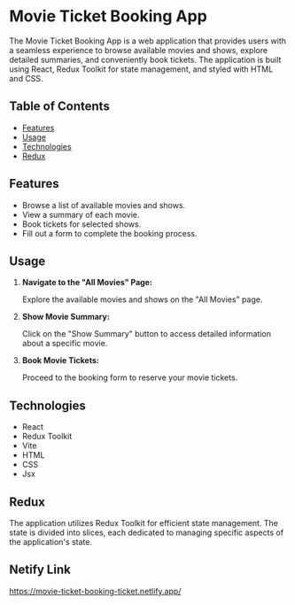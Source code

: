 # Movie Ticket Booking App

The Movie Ticket Booking App is a web application that provides users with a seamless experience to browse available movies and shows, explore detailed summaries, and conveniently book tickets. The application is built using React, Redux Toolkit for state management, and styled with HTML and CSS.

## Table of Contents

- [Features](#features)
- [Usage](#usage)
- [Technologies](#technologies)
- [Redux](#redux)

## Features

- Browse a list of available movies and shows.
- View a summary of each movie.
- Book tickets for selected shows.
- Fill out a form to complete the booking process.

## Usage

1. **Navigate to the "All Movies" Page:**

   Explore the available movies and shows on the "All Movies" page.

2. **Show Movie Summary:**

   Click on the "Show Summary" button to access detailed information about a specific movie.

3. **Book Movie Tickets:**

   Proceed to the booking form to reserve your movie tickets.

## Technologies

- React
- Redux Toolkit
- Vite
- HTML
- CSS
- Jsx



## Redux

The application utilizes Redux Toolkit for efficient state management. The state is divided into slices, each dedicated to managing specific aspects of the application's state.


## Netify Link
https://movie-ticket-booking-ticket.netlify.app/


